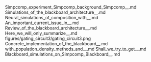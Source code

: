 Simpcomp_experiment_Simpcomp_background_Simpcomp__.md
Simulations_of_the_blackboard_architecture__.md
Neural_simulations_of_composition_with__.md
An_important_current_issue_in__.md
Review_of_the_blackboard_architecture__.md
Here_we_will_only_summarize__.md
figures/gating_circuit3/gating_circuit3.png
Concrete_implementation_of_the_blackboard__.md
with_population_density_methods_and__.md
Shall_we_try_to_get__.md
Blackboard_simulations_on_Simpcomp_Blackboard__.md